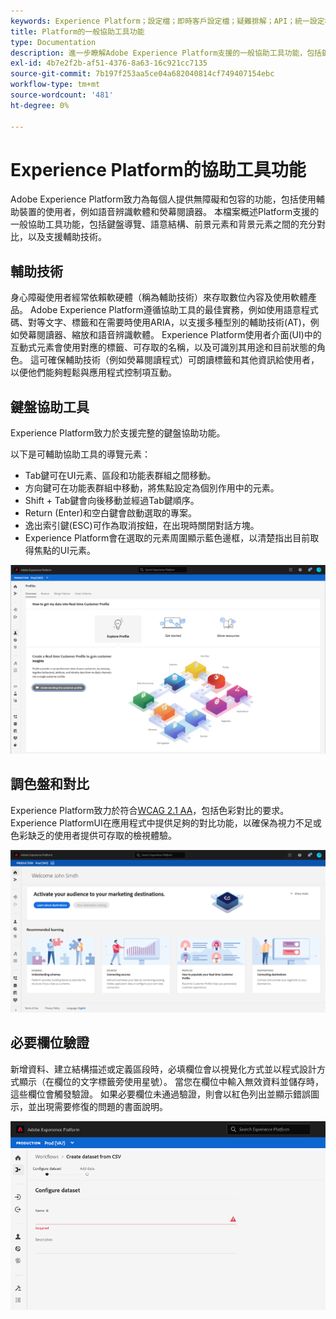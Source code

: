 ```yaml
---
keywords: Experience Platform；設定檔；即時客戶設定檔；疑難排解；API；統一設定檔；統一設定檔；統一；設定檔；rtcp；XDM圖形
title: Platform的一般協助工具功能
type: Documentation
description: 進一步瞭解Adobe Experience Platform支援的一般協助工具功能，包括鍵盤導覽、調色盤和對比以及輔助技術支援。
exl-id: 4b7e2f2b-af51-4376-8a63-16c921cc7135
source-git-commit: 7b197f253aa5ce04a682040814cf749407154ebc
workflow-type: tm+mt
source-wordcount: '481'
ht-degree: 0%

---
```


# Experience Platform的協助工具功能

Adobe Experience Platform致力為每個人提供無障礙和包容的功能，包括使用輔助裝置的使用者，例如語音辨識軟體和熒幕閱讀器。 本檔案概述Platform支援的一般協助工具功能，包括鍵盤導覽、語意結構、前景元素和背景元素之間的充分對比，以及支援輔助技術。

## 輔助技術

身心障礙使用者經常依賴軟硬體（稱為輔助技術）來存取數位內容及使用軟體產品。 Adobe Experience Platform遵循協助工具的最佳實務，例如使用語意程式碼、對等文字、標籤和在需要時使用ARIA，以支援多種型別的輔助技術(AT)，例如熒幕閱讀器、縮放和語音辨識軟體。 Experience Platform使用者介面(UI)中的互動式元素會使用對應的標籤、可存取的名稱，以及可識別其用途和目前狀態的角色。 這可確保輔助技術（例如熒幕閱讀程式）可朗讀標籤和其他資訊給使用者，以便他們能夠輕鬆與應用程式控制項互動。

## 鍵盤協助工具

Experience Platform致力於支援完整的鍵盤協助功能。

以下是可輔助協助工具的導覽元素：
* Tab鍵可在UI元素、區段和功能表群組之間移動。
* 方向鍵可在功能表群組中移動，將焦點設定為個別作用中的元素。
* Shift + Tab鍵會向後移動並經過Tab鍵順序。
* Return (Enter)和空白鍵會啟動選取的專案。
* 逸出索引鍵(ESC)可作為取消按鈕，在出現時關閉對話方塊。
* Experience Platform會在選取的元素周圍顯示藍色邊框，以清楚指出目前取得焦點的UI元素。

![選取專案周圍出現藍色邊框，表示已套用焦點。](images/profile-overview-tab.png)

## 調色盤和對比

Experience Platform致力於符合[WCAG 2.1 AA](https://www.w3.org/TR/WCAG/)，包括色彩對比的要求。 Experience PlatformUI在應用程式中提供足夠的對比功能，以確保為視力不足或色彩缺乏的使用者提供可存取的檢視體驗。

![Experience PlatformUI首頁上的調色盤和對比度。](images/homepage.png)

## 必要欄位驗證

新增資料、建立結構描述或定義區段時，必填欄位會以視覺化方式並以程式設計方式顯示（在欄位的文字標籤旁使用星號）。 當您在欄位中輸入無效資料並儲存時，這些欄位會觸發驗證。 如果必要欄位未通過驗證，則會以紅色列出並顯示錯誤圖示，並出現需要修復的問題的書面說明。

![未通過驗證的必要欄位的特寫。 欄位以紅色顯示，且出現錯誤圖示。](images/field-validation.png)
